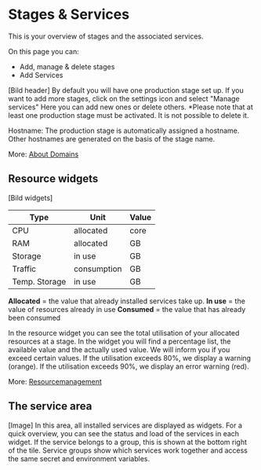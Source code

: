 ﻿---
sidebar_position: 3
---

# Stages & Services

This is your overview of stages and the associated services. 

On this page you can:
- Add, manage & delete stages
- Add Services

[Bild header]
By default you will have one production stage set up. If you want to add more stages, click on the settings icon and select "Manage services" Here you can add new ones or delete others. *Please note that at least one production stage must be activated. It is not possible to delete it.

Hostname: The production stage is automatically assigned a hostname. Other hostnames are generated on the basis of the stage name.

More: [About Domains](#)

## Resource widgets
[Bild widgets]

|Type|Unit  |Value|
|--|--|--|
| CPU | allocated |core|
| RAM | allocated |GB|
| Storage | in use |GB|
| Traffic | consumption |GB|
| Temp. Storage | in use |GB|

**Allocated** = the value that already installed services take up.
**In use** = the value of resources already in use
**Consumed** = the value that has already been consumed

In the resource widget you can see the total utilisation of your allocated resources at a stage.  In the widget you will find a percentage list, the available value and the actually used value.
We will inform you if you exceed certain values. If the utilisation exceeds 80%, we display a warning (orange). If the utilisation exceeds 90%, we display an error warning (red).

More: [Resourcemanagement](#)

## The service area

[Image]
In this area, all installed services are displayed as widgets. For a quick overview, you can see the status and load of the services in each widget. If the service belongs to a group, this is shown at the bottom right of the tile. Service groups show which services work together and access the same secret and environment variables.
